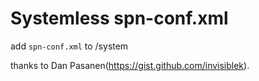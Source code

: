 # Systemless spn-conf.xml

add `spn-conf.xml` to /system

thanks to Dan Pasanen(https://gist.github.com/invisiblek).
